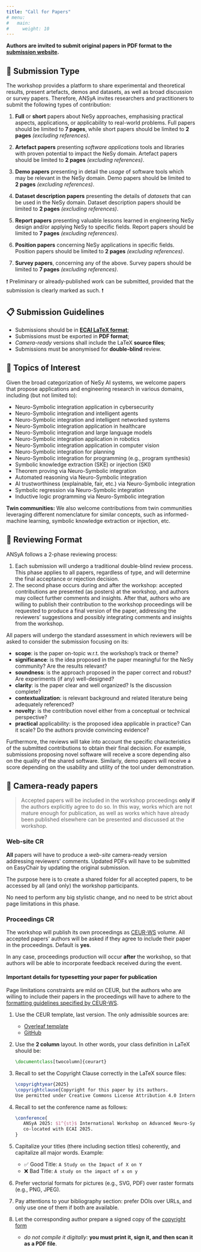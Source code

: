 ```yaml
---
title: "Call for Papers"
# menu:
#   main:
#     weight: 10
---
```


__Authors are invited to submit original papers in PDF format to the [submission website](https://easychair.org/my/conference?conf=ansya2025).__

## 📃 Submission Type

The workshop provides a platform to share experimental and theoretical results, present artefacts, demos and datasets, as well as broad discussion or survey papers. Therefore, ANSyA invites researchers and practitioners to submit the following types of contribution:

1. __Full__ or __short__ papers about NeSy approaches, emphasising practical aspects, applications, or applicability to real-world problems. Full papers should be limited to __7 pages__, while short papers should be limited to __2 pages__ _(excluding references)_.

2. __Artefact papers__ presenting _software applications_ tools and libraries with proven potential to impact the NeSy domain. Artefact papers should be limited to __2 pages__ _(excluding references)_.

3. __Demo papers__ presenting in detail the _usage_ of software tools which may be relevant in the NeSy domain. Demo papers should be limited to __2 pages__ _(excluding references)_.

4. __Dataset description papers__ presenting the details of _datasets_ that can be used in the NeSy domain. Dataset description papers should be limited to __2 pages__ _(excluding references)_.

5. __Report papers__ presenting valuable lessons learned in engineering NeSy design and/or applying NeSy to specific fields. Report papers should be limited to __7 pages__ _(excluding references)_.

6. __Position papers__ concerning NeSy applications in specific fields. Position papers should be limited to __2 pages__ _(excluding references)_.

7. __Survey papers__, concerning any of the above. Survey papers should be limited to __7 pages__ _(excluding references)_.

❗ Preliminary or already-published work can be submitted, provided that the submission is clearly marked as such. ❗ 

## 📋 Submission Guidelines

- Submissions should be in [__ECAI LaTeX format__](https://ecai2025.org/wp-content/uploads/2025/04/ecai-template.zip);
- Submissions must be exported in __PDF format__;
- _Camera-ready_ versions shall include the LaTeX __source files__;
- Submissions must be anonymised for __double-blind__ review.


## 🔬 Topics of Interest

Given the broad categorization of NeSy AI systems, we welcome papers that propose applications and engineering research in various domains, including (but not limited to):

- Neuro-Symbolic integration application in cybersecurity
- Neuro-Symbolic integration and intelligent agents
- Neuro-Symbolic integration and intelligent networked systems
- Neuro-Symbolic integration application in healthcare
- Neuro-Symbolic integration and large language models
- Neuro-Symbolic integration application in robotics
- Neuro-Symbolic integration application in computer vision
- Neuro-Symbolic integration for planning
- Neuro-Symbolic integration for programming (e.g., program synthesis)
- Symbolic knowledge extraction (SKE) or injection (SKI)
- Theorem proving via Neuro-Symbolic integration
- Automated reasoning via Neuro-Symbolic integration
- AI trustworthiness (explainable, fair, etc.) via Neuro-Symbolic integration
- Symbolic regression via Neuro-Symbolic integration
- Inductive logic programming via Neuro-Symbolic integration

__Twin communities:__ We also welcome contributions from twin communities leveraging different nomenclature for similar concepts, such as informed-machine learning, symbolic knowledge extraction or injection, etc.


## 📝 Reviewing Format

ANSyA follows a 2-phase reviewing process:
1. Each submission will undergo a traditional double-blind review process. This phase applies to all papers, regardless of type, and will determine the final acceptance or rejection decision. 
2. The second phase occurs during and after the workshop: accepted contributions are presented (as posters) at the workshop, and authors may collect further comments and insights. After that, authors who are willing to publish their contribution to the workshop proceedings will be requested to produce a final version of the paper, addressing the reviewers’ suggestions and possibly integrating comments and insights from the workshop.

All papers will undergo the standard assessment in which reviewers will be asked to consider the submission focusing on its:
- __scope__: is the paper on-topic w.r.t. the workshop’s track or theme?
- __significance__: is the idea proposed in the paper meaningful for the NeSy community? Are the results relevant?
- __soundness__: is the approach proposed in the paper correct and robust? Are experiments (if any) well-designed?
- __clarity__: is the paper clear and well organized? Is the discussion complete?
- __contextualization__: is relevant background and related literature being adequately referenced?
- __novelty__: is the contribution novel either from a conceptual or technical perspective?
- __practical__ applicability: is the proposed idea applicable in practice? Can it scale? Do the authors provide convincing evidence?

Furthermore, the reviews will take into account the specific characteristics of the submitted contributions to obtain their final decision. For example, submissions proposing novel software will receive a score depending also on the quality of the shared software. Similarly, demo papers will receive a score depending on the usability and utility of the tool under demonstration.

## 📖 Camera-ready papers

> Accepted papers will be included in the workshop proceedings __only if__ the authors explicitly agree to do so. 
In this way, works which are not mature enough for publication, as well as works which have already been published elsewhere can be presented and discussed at the workshop.

### Web-site CR

__All__ papers will have to produce a _web-site_ camera-ready version addressing reviewers' comments.
Updated PDFs will have to be submitted on EasyChair by updating the original submission.

The purpose here is to create a shared folder for all accepted papers,
to be accessed by all (and only) the workshop participants.

No need to perform any big stylistic change, and no need to be strict about page limitations in this phase.

### Proceedings CR 

The workshop will publish its own proceedings as [CEUR-WS](https://ceur-ws.org/) volume.
All accepted papers' authors will be asked if they agree to include their paper in the proceedings.
Default is **yes**.

In any case, proceedings production will occur __after__ the workshop,
so that authors will be able to incorporate feedback received during the event.

#### Important details for typesetting your paper for publication

Page limitations constraints are mild on CEUR,
but the authors who are willing to include their papers in the proceedings
will have to adhere to the [formatting guidelines specified by CEUR-WS](https://ceur-ws.org/HOWTOSUBMIT.html).

1. Use the CEUR template, last version. The only admissible sources are:
    - [Overleaf template](https://www.overleaf.com/latex/templates/template-for-submissions-to-ceur-workshop-proceedings-ceur-ws-dot-org/wqyfdgftmcfw)
    - [GitHub](https://github.com/yamadharma/ceurart)

2. Use the __2 column__ layout. In other words, your class definition in LaTeX should be:
    ```latex
    \documentclass[twocolumn]{ceurart}
    ```

3. Recall to set the Copyright Clause correctly in the LaTeX source files:
    ```latex
    \copyrightyear{2025}
    \copyrightclause{Copyright for this paper by its authors.
    Use permitted under Creative Commons License Attribution 4.0 International (CC BY 4.0).}
    ```

4. Recall to set the conference name as follows:
    ```latex
    \conference{
       ANSyA 2025: $1^{st}$ International Workshop on Advanced Neuro-Symbolic Applications,
       co-located with ECAI 2025.
    }
    ```

5. Capitalize your titles (there including section titles) coherently, and capitalize all major words. Example:
    - ✅ Good Title: `A Study on the Impact of X on Y`
    - ❌ Bad Title: `A study on the impact of x on y`

6. Prefer vectorial formats for pictures (e.g., SVG, PDF) over raster formats (e.g., PNG, JPEG).

7. Pay attentions to your bibliography section: prefer DOIs over URLs, and only use one of them if both are available.

8. Let the corresponding author prepare a signed copy of the [copyright form](https://ceur-ws.org/ceur-author-agreement-ccby-ntp.pdf)
    - _do not compile it digitally_: __you must print it, sign it, and then scan it as a PDF file__.